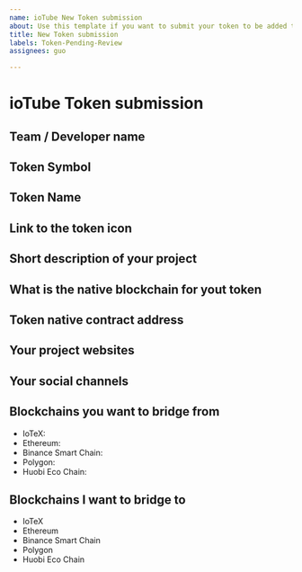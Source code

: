 ```yaml
---
name: ioTube New Token submission
about: Use this template if you want to submit your token to be added to ioTube
title: New Token submission
labels: Token-Pending-Review
assignees: guo

---
```


# ioTube Token submission

<!--
## Introduction

ioTube is a two-way, multi-asset, cross-chain protocol bridging IoTeX 
to other blockchains such as Ethereum, Binance Smart Chain, Polygon, and others. 
Anyone can submit their token to be added to ioTube: if you deployed a token 
on IoTeX, you can make your dApp cross-chain and reach the audience of other 
popular chains. Likewise, if you have deployed your token on Ethereum or any 
blockchain other than IoTeX, thanks to ioTube you can extend your dApp to the 
IoTeX ecosystem, taking advantage of the 5-second tx confirmations, ultra-low fees,
and access other unique IoTeX features like real-world IoT data oracles, etc..

## Guidelines for tokens
We will only take into consideration projects that show clear signs of activity: 
either traffic on the network, activity on GitHub, or community buzz.

- The icon should be small, square, but high resolution, ideally a vector/svg.
- Make sure your website includes a detailed explanation of project and the token contract address.
- No Profanity in token name, token description, etc.

Please fill the data below for us to review your submission and reach out to you 
for more information.
-->
## Team / Developer name

## Token Symbol

## Token Name

## Link to the token icon

## Short description of your project

## What is the native blockchain for yout token

## Token native contract address

## Your project websites

## Your social channels

## Blockchains you want to bridge from
<!-- Delete those you are not interested in, and add the contract address for each selected chain -->
- IoTeX: <contract address>
- Ethereum: <contract address>
- Binance Smart Chain: <contract address>
- Polygon: <contract address>
- Huobi Eco Chain: <contract address>

## Blockchains I want to bridge to
<!-- Delete those you are not interested in -->
- IoTeX
- Ethereum
- Binance Smart Chain
- Polygon
- Huobi Eco Chain
